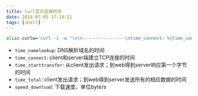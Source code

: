 ```yaml
---
title: curl显示连接时间
date: 2018-07-05 17:14:21
tags: [shell]
---
```


```bash
alias curlw='curl -i -w "\n\n----------------\ntime_connect: %{time_connect}\ntime_starttransfer: %{time_starttransfer}\ntime_total: %{time_total}\n"'
```

- `time_namelookup`: DNS解析域名的时间
- `time_connect`: client和server端建立TCP连接的时间
- `time_starttransfer`: 从client发出请求；到web得到server响应第一个字节的时间
- `time_total`: client发出请求；到web得到server发送所有的相应数据的时间
- `speed_download`: 下载速度，单位byte/s

